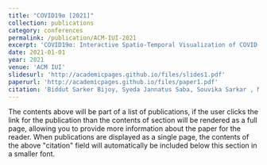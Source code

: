 ```yaml
---
title: "COVID19α [2021]"
collection: publications
category: conferences
permalink: /publication/ACM-IUI-2021
excerpt: 'COVID19α: Interactive Spatio-Temporal Visualization of COVID-19 Symptoms through Tweet Analysis'
date: 2021-01-01
year: 2021
venue: 'ACM IUI'
slidesurl: 'http://academicpages.github.io/files/slides1.pdf'
paperurl: 'http://academicpages.github.io/files/paper1.pdf'
citation: 'Biddut Sarker Bijoy, Syeda Jannatus Saba, Souvika Sarkar , Md Saiful Islam, Sheikh Rabiul Islam, Md. Ruhul Amin and Shubhra Kanti Karmaker.'
---
```


The contents above will be part of a list of publications, if the user clicks the link for the publication than the contents of section will be rendered as a full page, allowing you to provide more information about the paper for the reader. When publications are displayed as a single page, the contents of the above "citation" field will automatically be included below this section in a smaller font.